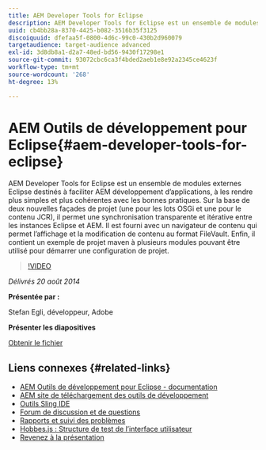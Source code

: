 ```yaml
---
title: AEM Developer Tools for Eclipse
description: AEM Developer Tools for Eclipse est un ensemble de modules externes Eclipse destinés à faciliter AEM développement d’applications, à les rendre plus simples et plus cohérentes avec les bonnes pratiques. Sur la base de deux nouvelles façades de projet (une pour les lots OSGi et une pour le contenu JCR), il permet une synchronisation transparente et itérative entre les instances Eclipse et AEM. Il est fourni avec un navigateur de contenu qui permet l’affichage et la modification de contenu au format FileVault. Enfin, il contient un exemple de projet maven à plusieurs modules pouvant être utilisé pour démarrer une configuration de projet.
uuid: cb4bb28a-8370-4425-b082-3516b35f3125
discoiquuid: dfefaa5f-0800-4d6c-99c0-430b2d960079
targetaudience: target-audience advanced
exl-id: 3d8db8a1-d2a7-48ed-bd56-9430f17298e1
source-git-commit: 93072cbc6ca3f4bded2aeb1e8e92a2345ce4623f
workflow-type: tm+mt
source-wordcount: '268'
ht-degree: 13%

---
```


# AEM Outils de développement pour Eclipse{#aem-developer-tools-for-eclipse}

AEM Developer Tools for Eclipse est un ensemble de modules externes Eclipse destinés à faciliter AEM développement d’applications, à les rendre plus simples et plus cohérentes avec les bonnes pratiques. Sur la base de deux nouvelles façades de projet (une pour les lots OSGi et une pour le contenu JCR), il permet une synchronisation transparente et itérative entre les instances Eclipse et AEM. Il est fourni avec un navigateur de contenu qui permet l’affichage et la modification de contenu au format FileVault. Enfin, il contient un exemple de projet maven à plusieurs modules pouvant être utilisé pour démarrer une configuration de projet.

>[!VIDEO](https://video.tv.adobe.com/v/19465/?quality=9)

*Délivrés 20 août 2014*

**Présentée par :**

Stefan Egli, développeur, Adobe

**Présenter les diapositives**

[Obtenir le fichier](assets/aem-dev-tools-cq-gems.pdf)

## Liens connexes {#related-links}

* [AEM Outils de développement pour Eclipse - documentation](http://docs.adobe.com/docs/en/dev-tools/aem-eclipse.html)
* [AEM site de téléchargement des outils de développement](http://eclipse.adobe.com/aem/dev-tools/)
* [Outils Sling IDE](https://sling.apache.org/documentation/development/ide-tooling.html)
* [Forum de discussion et de questions](http://help-forums.adobe.com/content/adobeforums/en/experience-manager-forum/adobe-experience-manager.html)
* [Rapports et suivi des problèmes](https://github.com/Adobe-Marketing-Cloud/aem-eclipse-developer-tools/issues)
* [Hobbes.js : Structure de test de l’interface utilisateur](http://docs.adobe.com/docs/en/aem/6-0/develop/components/hobbes.html)
* [Revenez à la présentation](https://helpx.adobe.com/fr/experience-manager/kt/eseminars/gems/aem-index.html)
